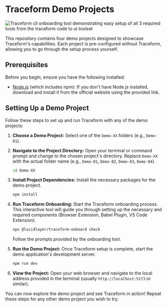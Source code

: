 # Traceform Demo Projects


![Traceform cli onboarding tool demonstrating easy setup of all 3 required tools from the traceform code to ui toolset](./.github/demo.gif "GIF showing traceform cli npm onboarding tool and highlighting a React button in Chrome from VS Code")


This repository contains four demo projects designed to showcase Traceform's capabilities. Each project is pre-configured without Traceform, allowing you to go through the setup process yourself.

## Prerequisites

Before you begin, ensure you have the following installed:

*   [Node.js](https://nodejs.org/) (which includes npm): If you don't have Node.js installed, download and install it from the official website using the provided link.

## Setting Up a Demo Project

Follow these steps to set up and run Traceform with any of the demo projects:

1.  **Choose a Demo Project:** Select one of the `Demo-XX` folders (e.g., `Demo-01`).

2.  **Navigate to the Project Directory:** Open your terminal or command prompt and change to the chosen project's directory. Replace `Demo-XX` with the actual folder name (e.g., `Demo-01`, `Demo-02`, `Demo-03`, `Demo-04`).
    ```bash
    cd Demo-XX
    ```

3.  **Install Project Dependencies:** Install the necessary packages for the demo project.
    ```bash
    npm install
    ```

4.  **Run Traceform Onboarding:** Start the Traceform onboarding process. This interactive tool will guide you through setting up the necessary and required components (Browser Extension, Babel Plugin, VS Code Extension).
    ```bash
    npx @lucidlayer/traceform-onboard check
    ```
    Follow the prompts provided by the onboarding tool.

5.  **Run the Demo Project:** Once Traceform setup is complete, start the demo application's development server.
    ```bash
    npm run dev
    ```

6.  **View the Project:** Open your web browser and navigate to the local address provided in the terminal (usually `http://localhost:5173` or similar).

You can now explore the demo project and see Traceform in action! Repeat these steps for any other demo project you wish to try.
